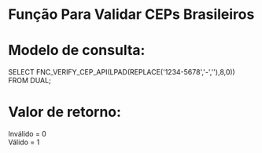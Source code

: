 # Função Para Validar CEPs Brasileiros

# Modelo de consulta:
SELECT FNC_VERIFY_CEP_API(LPAD(REPLACE('1234-5678','-',''),8,0)) FROM DUAL;

# Valor de retorno:
Inválido = 0
<br>Válido = 1
